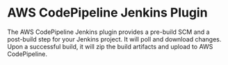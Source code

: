 AWS CodePipeline Jenkins Plugin
=============================

The AWS CodePipeline Jenkins plugin provides a pre-build SCM and a post-build step
for your Jenkins project. It will poll and download changes. Upon a successful build,
it will zip the build artifacts and upload to AWS CodePipeline.
